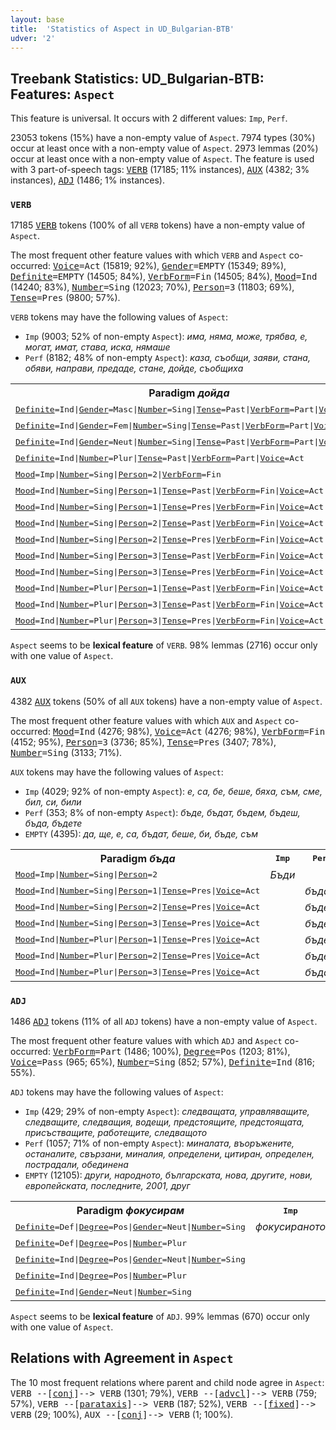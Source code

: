 ```yaml
---
layout: base
title:  'Statistics of Aspect in UD_Bulgarian-BTB'
udver: '2'
---
```


## Treebank Statistics: UD_Bulgarian-BTB: Features: `Aspect`

This feature is universal.
It occurs with 2 different values: `Imp`, `Perf`.

23053 tokens (15%) have a non-empty value of `Aspect`.
7974 types (30%) occur at least once with a non-empty value of `Aspect`.
2973 lemmas (20%) occur at least once with a non-empty value of `Aspect`.
The feature is used with 3 part-of-speech tags: <tt><a href="bg_btb-pos-VERB.html">VERB</a></tt> (17185; 11% instances), <tt><a href="bg_btb-pos-AUX.html">AUX</a></tt> (4382; 3% instances), <tt><a href="bg_btb-pos-ADJ.html">ADJ</a></tt> (1486; 1% instances).

### `VERB`

17185 <tt><a href="bg_btb-pos-VERB.html">VERB</a></tt> tokens (100% of all `VERB` tokens) have a non-empty value of `Aspect`.

The most frequent other feature values with which `VERB` and `Aspect` co-occurred: <tt><a href="bg_btb-feat-Voice.html">Voice</a></tt><tt>=Act</tt> (15819; 92%), <tt><a href="bg_btb-feat-Gender.html">Gender</a></tt><tt>=EMPTY</tt> (15349; 89%), <tt><a href="bg_btb-feat-Definite.html">Definite</a></tt><tt>=EMPTY</tt> (14505; 84%), <tt><a href="bg_btb-feat-VerbForm.html">VerbForm</a></tt><tt>=Fin</tt> (14505; 84%), <tt><a href="bg_btb-feat-Mood.html">Mood</a></tt><tt>=Ind</tt> (14240; 83%), <tt><a href="bg_btb-feat-Number.html">Number</a></tt><tt>=Sing</tt> (12023; 70%), <tt><a href="bg_btb-feat-Person.html">Person</a></tt><tt>=3</tt> (11803; 69%), <tt><a href="bg_btb-feat-Tense.html">Tense</a></tt><tt>=Pres</tt> (9800; 57%).

`VERB` tokens may have the following values of `Aspect`:

* `Imp` (9003; 52% of non-empty `Aspect`): <em>има, няма, може, трябва, е, могат, имат, става, иска, нямаше</em>
* `Perf` (8182; 48% of non-empty `Aspect`): <em>каза, съобщи, заяви, стана, обяви, направи, предаде, стане, дойде, съобщиха</em>

<table>
  <tr><th>Paradigm <i>дойда</i></th><th><tt>Imp</tt></th><th><tt>Perf</tt></th></tr>
  <tr><td><tt><tt><a href="bg_btb-feat-Definite.html">Definite</a></tt><tt>=Ind</tt>|<tt><a href="bg_btb-feat-Gender.html">Gender</a></tt><tt>=Masc</tt>|<tt><a href="bg_btb-feat-Number.html">Number</a></tt><tt>=Sing</tt>|<tt><a href="bg_btb-feat-Tense.html">Tense</a></tt><tt>=Past</tt>|<tt><a href="bg_btb-feat-VerbForm.html">VerbForm</a></tt><tt>=Part</tt>|<tt><a href="bg_btb-feat-Voice.html">Voice</a></tt><tt>=Act</tt></tt></td><td></td><td><em>дошъл</em></td></tr>
  <tr><td><tt><tt><a href="bg_btb-feat-Definite.html">Definite</a></tt><tt>=Ind</tt>|<tt><a href="bg_btb-feat-Gender.html">Gender</a></tt><tt>=Fem</tt>|<tt><a href="bg_btb-feat-Number.html">Number</a></tt><tt>=Sing</tt>|<tt><a href="bg_btb-feat-Tense.html">Tense</a></tt><tt>=Past</tt>|<tt><a href="bg_btb-feat-VerbForm.html">VerbForm</a></tt><tt>=Part</tt>|<tt><a href="bg_btb-feat-Voice.html">Voice</a></tt><tt>=Act</tt></tt></td><td></td><td><em>дошла</em></td></tr>
  <tr><td><tt><tt><a href="bg_btb-feat-Definite.html">Definite</a></tt><tt>=Ind</tt>|<tt><a href="bg_btb-feat-Gender.html">Gender</a></tt><tt>=Neut</tt>|<tt><a href="bg_btb-feat-Number.html">Number</a></tt><tt>=Sing</tt>|<tt><a href="bg_btb-feat-Tense.html">Tense</a></tt><tt>=Past</tt>|<tt><a href="bg_btb-feat-VerbForm.html">VerbForm</a></tt><tt>=Part</tt>|<tt><a href="bg_btb-feat-Voice.html">Voice</a></tt><tt>=Act</tt></tt></td><td></td><td><em>дошло</em></td></tr>
  <tr><td><tt><tt><a href="bg_btb-feat-Definite.html">Definite</a></tt><tt>=Ind</tt>|<tt><a href="bg_btb-feat-Number.html">Number</a></tt><tt>=Plur</tt>|<tt><a href="bg_btb-feat-Tense.html">Tense</a></tt><tt>=Past</tt>|<tt><a href="bg_btb-feat-VerbForm.html">VerbForm</a></tt><tt>=Part</tt>|<tt><a href="bg_btb-feat-Voice.html">Voice</a></tt><tt>=Act</tt></tt></td><td></td><td><em>дошли</em></td></tr>
  <tr><td><tt><tt><a href="bg_btb-feat-Mood.html">Mood</a></tt><tt>=Imp</tt>|<tt><a href="bg_btb-feat-Number.html">Number</a></tt><tt>=Sing</tt>|<tt><a href="bg_btb-feat-Person.html">Person</a></tt><tt>=2</tt>|<tt><a href="bg_btb-feat-VerbForm.html">VerbForm</a></tt><tt>=Fin</tt></tt></td><td><em>ела</em></td><td></td></tr>
  <tr><td><tt><tt><a href="bg_btb-feat-Mood.html">Mood</a></tt><tt>=Ind</tt>|<tt><a href="bg_btb-feat-Number.html">Number</a></tt><tt>=Sing</tt>|<tt><a href="bg_btb-feat-Person.html">Person</a></tt><tt>=1</tt>|<tt><a href="bg_btb-feat-Tense.html">Tense</a></tt><tt>=Past</tt>|<tt><a href="bg_btb-feat-VerbForm.html">VerbForm</a></tt><tt>=Fin</tt>|<tt><a href="bg_btb-feat-Voice.html">Voice</a></tt><tt>=Act</tt></tt></td><td></td><td><em>Дойдох</em></td></tr>
  <tr><td><tt><tt><a href="bg_btb-feat-Mood.html">Mood</a></tt><tt>=Ind</tt>|<tt><a href="bg_btb-feat-Number.html">Number</a></tt><tt>=Sing</tt>|<tt><a href="bg_btb-feat-Person.html">Person</a></tt><tt>=1</tt>|<tt><a href="bg_btb-feat-Tense.html">Tense</a></tt><tt>=Pres</tt>|<tt><a href="bg_btb-feat-VerbForm.html">VerbForm</a></tt><tt>=Fin</tt>|<tt><a href="bg_btb-feat-Voice.html">Voice</a></tt><tt>=Act</tt></tt></td><td></td><td><em>дойда</em></td></tr>
  <tr><td><tt><tt><a href="bg_btb-feat-Mood.html">Mood</a></tt><tt>=Ind</tt>|<tt><a href="bg_btb-feat-Number.html">Number</a></tt><tt>=Sing</tt>|<tt><a href="bg_btb-feat-Person.html">Person</a></tt><tt>=2</tt>|<tt><a href="bg_btb-feat-Tense.html">Tense</a></tt><tt>=Past</tt>|<tt><a href="bg_btb-feat-VerbForm.html">VerbForm</a></tt><tt>=Fin</tt>|<tt><a href="bg_btb-feat-Voice.html">Voice</a></tt><tt>=Act</tt></tt></td><td></td><td><em>дойде</em></td></tr>
  <tr><td><tt><tt><a href="bg_btb-feat-Mood.html">Mood</a></tt><tt>=Ind</tt>|<tt><a href="bg_btb-feat-Number.html">Number</a></tt><tt>=Sing</tt>|<tt><a href="bg_btb-feat-Person.html">Person</a></tt><tt>=2</tt>|<tt><a href="bg_btb-feat-Tense.html">Tense</a></tt><tt>=Pres</tt>|<tt><a href="bg_btb-feat-VerbForm.html">VerbForm</a></tt><tt>=Fin</tt>|<tt><a href="bg_btb-feat-Voice.html">Voice</a></tt><tt>=Act</tt></tt></td><td></td><td><em>дойдеш</em></td></tr>
  <tr><td><tt><tt><a href="bg_btb-feat-Mood.html">Mood</a></tt><tt>=Ind</tt>|<tt><a href="bg_btb-feat-Number.html">Number</a></tt><tt>=Sing</tt>|<tt><a href="bg_btb-feat-Person.html">Person</a></tt><tt>=3</tt>|<tt><a href="bg_btb-feat-Tense.html">Tense</a></tt><tt>=Past</tt>|<tt><a href="bg_btb-feat-VerbForm.html">VerbForm</a></tt><tt>=Fin</tt>|<tt><a href="bg_btb-feat-Voice.html">Voice</a></tt><tt>=Act</tt></tt></td><td></td><td><em>дойде</em></td></tr>
  <tr><td><tt><tt><a href="bg_btb-feat-Mood.html">Mood</a></tt><tt>=Ind</tt>|<tt><a href="bg_btb-feat-Number.html">Number</a></tt><tt>=Sing</tt>|<tt><a href="bg_btb-feat-Person.html">Person</a></tt><tt>=3</tt>|<tt><a href="bg_btb-feat-Tense.html">Tense</a></tt><tt>=Pres</tt>|<tt><a href="bg_btb-feat-VerbForm.html">VerbForm</a></tt><tt>=Fin</tt>|<tt><a href="bg_btb-feat-Voice.html">Voice</a></tt><tt>=Act</tt></tt></td><td></td><td><em>дойде</em></td></tr>
  <tr><td><tt><tt><a href="bg_btb-feat-Mood.html">Mood</a></tt><tt>=Ind</tt>|<tt><a href="bg_btb-feat-Number.html">Number</a></tt><tt>=Plur</tt>|<tt><a href="bg_btb-feat-Person.html">Person</a></tt><tt>=1</tt>|<tt><a href="bg_btb-feat-Tense.html">Tense</a></tt><tt>=Past</tt>|<tt><a href="bg_btb-feat-VerbForm.html">VerbForm</a></tt><tt>=Fin</tt>|<tt><a href="bg_btb-feat-Voice.html">Voice</a></tt><tt>=Act</tt></tt></td><td></td><td><em>дойдохме</em></td></tr>
  <tr><td><tt><tt><a href="bg_btb-feat-Mood.html">Mood</a></tt><tt>=Ind</tt>|<tt><a href="bg_btb-feat-Number.html">Number</a></tt><tt>=Plur</tt>|<tt><a href="bg_btb-feat-Person.html">Person</a></tt><tt>=3</tt>|<tt><a href="bg_btb-feat-Tense.html">Tense</a></tt><tt>=Past</tt>|<tt><a href="bg_btb-feat-VerbForm.html">VerbForm</a></tt><tt>=Fin</tt>|<tt><a href="bg_btb-feat-Voice.html">Voice</a></tt><tt>=Act</tt></tt></td><td></td><td><em>дойдоха</em></td></tr>
  <tr><td><tt><tt><a href="bg_btb-feat-Mood.html">Mood</a></tt><tt>=Ind</tt>|<tt><a href="bg_btb-feat-Number.html">Number</a></tt><tt>=Plur</tt>|<tt><a href="bg_btb-feat-Person.html">Person</a></tt><tt>=3</tt>|<tt><a href="bg_btb-feat-Tense.html">Tense</a></tt><tt>=Pres</tt>|<tt><a href="bg_btb-feat-VerbForm.html">VerbForm</a></tt><tt>=Fin</tt>|<tt><a href="bg_btb-feat-Voice.html">Voice</a></tt><tt>=Act</tt></tt></td><td></td><td><em>дойдат</em></td></tr>
</table>

`Aspect` seems to be **lexical feature** of `VERB`. 98% lemmas (2716) occur only with one value of `Aspect`.

### `AUX`

4382 <tt><a href="bg_btb-pos-AUX.html">AUX</a></tt> tokens (50% of all `AUX` tokens) have a non-empty value of `Aspect`.

The most frequent other feature values with which `AUX` and `Aspect` co-occurred: <tt><a href="bg_btb-feat-Mood.html">Mood</a></tt><tt>=Ind</tt> (4276; 98%), <tt><a href="bg_btb-feat-Voice.html">Voice</a></tt><tt>=Act</tt> (4276; 98%), <tt><a href="bg_btb-feat-VerbForm.html">VerbForm</a></tt><tt>=Fin</tt> (4152; 95%), <tt><a href="bg_btb-feat-Person.html">Person</a></tt><tt>=3</tt> (3736; 85%), <tt><a href="bg_btb-feat-Tense.html">Tense</a></tt><tt>=Pres</tt> (3407; 78%), <tt><a href="bg_btb-feat-Number.html">Number</a></tt><tt>=Sing</tt> (3133; 71%).

`AUX` tokens may have the following values of `Aspect`:

* `Imp` (4029; 92% of non-empty `Aspect`): <em>е, са, бе, беше, бяха, съм, сме, бил, си, били</em>
* `Perf` (353; 8% of non-empty `Aspect`): <em>бъде, бъдат, бъдем, бъдеш, бъда, бъдете</em>
* `EMPTY` (4395): <em>да, ще, е, са, бъдат, беше, би, бъде, съм</em>

<table>
  <tr><th>Paradigm <i>бъда</i></th><th><tt>Imp</tt></th><th><tt>Perf</tt></th></tr>
  <tr><td><tt><tt><a href="bg_btb-feat-Mood.html">Mood</a></tt><tt>=Imp</tt>|<tt><a href="bg_btb-feat-Number.html">Number</a></tt><tt>=Sing</tt>|<tt><a href="bg_btb-feat-Person.html">Person</a></tt><tt>=2</tt></tt></td><td><em>Бъди</em></td><td></td></tr>
  <tr><td><tt><tt><a href="bg_btb-feat-Mood.html">Mood</a></tt><tt>=Ind</tt>|<tt><a href="bg_btb-feat-Number.html">Number</a></tt><tt>=Sing</tt>|<tt><a href="bg_btb-feat-Person.html">Person</a></tt><tt>=1</tt>|<tt><a href="bg_btb-feat-Tense.html">Tense</a></tt><tt>=Pres</tt>|<tt><a href="bg_btb-feat-Voice.html">Voice</a></tt><tt>=Act</tt></tt></td><td></td><td><em>бъда</em></td></tr>
  <tr><td><tt><tt><a href="bg_btb-feat-Mood.html">Mood</a></tt><tt>=Ind</tt>|<tt><a href="bg_btb-feat-Number.html">Number</a></tt><tt>=Sing</tt>|<tt><a href="bg_btb-feat-Person.html">Person</a></tt><tt>=2</tt>|<tt><a href="bg_btb-feat-Tense.html">Tense</a></tt><tt>=Pres</tt>|<tt><a href="bg_btb-feat-Voice.html">Voice</a></tt><tt>=Act</tt></tt></td><td></td><td><em>бъдеш</em></td></tr>
  <tr><td><tt><tt><a href="bg_btb-feat-Mood.html">Mood</a></tt><tt>=Ind</tt>|<tt><a href="bg_btb-feat-Number.html">Number</a></tt><tt>=Sing</tt>|<tt><a href="bg_btb-feat-Person.html">Person</a></tt><tt>=3</tt>|<tt><a href="bg_btb-feat-Tense.html">Tense</a></tt><tt>=Pres</tt>|<tt><a href="bg_btb-feat-Voice.html">Voice</a></tt><tt>=Act</tt></tt></td><td></td><td><em>бъде</em></td></tr>
  <tr><td><tt><tt><a href="bg_btb-feat-Mood.html">Mood</a></tt><tt>=Ind</tt>|<tt><a href="bg_btb-feat-Number.html">Number</a></tt><tt>=Plur</tt>|<tt><a href="bg_btb-feat-Person.html">Person</a></tt><tt>=1</tt>|<tt><a href="bg_btb-feat-Tense.html">Tense</a></tt><tt>=Pres</tt>|<tt><a href="bg_btb-feat-Voice.html">Voice</a></tt><tt>=Act</tt></tt></td><td></td><td><em>бъдем</em></td></tr>
  <tr><td><tt><tt><a href="bg_btb-feat-Mood.html">Mood</a></tt><tt>=Ind</tt>|<tt><a href="bg_btb-feat-Number.html">Number</a></tt><tt>=Plur</tt>|<tt><a href="bg_btb-feat-Person.html">Person</a></tt><tt>=2</tt>|<tt><a href="bg_btb-feat-Tense.html">Tense</a></tt><tt>=Pres</tt>|<tt><a href="bg_btb-feat-Voice.html">Voice</a></tt><tt>=Act</tt></tt></td><td></td><td><em>бъдете</em></td></tr>
  <tr><td><tt><tt><a href="bg_btb-feat-Mood.html">Mood</a></tt><tt>=Ind</tt>|<tt><a href="bg_btb-feat-Number.html">Number</a></tt><tt>=Plur</tt>|<tt><a href="bg_btb-feat-Person.html">Person</a></tt><tt>=3</tt>|<tt><a href="bg_btb-feat-Tense.html">Tense</a></tt><tt>=Pres</tt>|<tt><a href="bg_btb-feat-Voice.html">Voice</a></tt><tt>=Act</tt></tt></td><td></td><td><em>бъдат</em></td></tr>
</table>

### `ADJ`

1486 <tt><a href="bg_btb-pos-ADJ.html">ADJ</a></tt> tokens (11% of all `ADJ` tokens) have a non-empty value of `Aspect`.

The most frequent other feature values with which `ADJ` and `Aspect` co-occurred: <tt><a href="bg_btb-feat-VerbForm.html">VerbForm</a></tt><tt>=Part</tt> (1486; 100%), <tt><a href="bg_btb-feat-Degree.html">Degree</a></tt><tt>=Pos</tt> (1203; 81%), <tt><a href="bg_btb-feat-Voice.html">Voice</a></tt><tt>=Pass</tt> (965; 65%), <tt><a href="bg_btb-feat-Number.html">Number</a></tt><tt>=Sing</tt> (852; 57%), <tt><a href="bg_btb-feat-Definite.html">Definite</a></tt><tt>=Ind</tt> (816; 55%).

`ADJ` tokens may have the following values of `Aspect`:

* `Imp` (429; 29% of non-empty `Aspect`): <em>следващата, управляващите, следващите, следващия, водещи, предстоящите, предстоящата, присъстващите, работещите, следващото</em>
* `Perf` (1057; 71% of non-empty `Aspect`): <em>миналата, въоръжените, останалите, свързани, миналия, определени, цитиран, определен, пострадали, обединена</em>
* `EMPTY` (12105): <em>други, народното, българската, нова, другите, нови, европейската, последните, 2001, друг</em>

<table>
  <tr><th>Paradigm <i>фокусирам</i></th><th><tt>Imp</tt></th><th><tt>Perf</tt></th></tr>
  <tr><td><tt><tt><a href="bg_btb-feat-Definite.html">Definite</a></tt><tt>=Def</tt>|<tt><a href="bg_btb-feat-Degree.html">Degree</a></tt><tt>=Pos</tt>|<tt><a href="bg_btb-feat-Gender.html">Gender</a></tt><tt>=Neut</tt>|<tt><a href="bg_btb-feat-Number.html">Number</a></tt><tt>=Sing</tt></tt></td><td><em>фокусираното</em></td><td></td></tr>
  <tr><td><tt><tt><a href="bg_btb-feat-Definite.html">Definite</a></tt><tt>=Def</tt>|<tt><a href="bg_btb-feat-Degree.html">Degree</a></tt><tt>=Pos</tt>|<tt><a href="bg_btb-feat-Number.html">Number</a></tt><tt>=Plur</tt></tt></td><td></td><td><em>фокусираните</em></td></tr>
  <tr><td><tt><tt><a href="bg_btb-feat-Definite.html">Definite</a></tt><tt>=Ind</tt>|<tt><a href="bg_btb-feat-Degree.html">Degree</a></tt><tt>=Pos</tt>|<tt><a href="bg_btb-feat-Gender.html">Gender</a></tt><tt>=Neut</tt>|<tt><a href="bg_btb-feat-Number.html">Number</a></tt><tt>=Sing</tt></tt></td><td></td><td><em>фокусирано</em></td></tr>
  <tr><td><tt><tt><a href="bg_btb-feat-Definite.html">Definite</a></tt><tt>=Ind</tt>|<tt><a href="bg_btb-feat-Degree.html">Degree</a></tt><tt>=Pos</tt>|<tt><a href="bg_btb-feat-Number.html">Number</a></tt><tt>=Plur</tt></tt></td><td></td><td><em>фокусирани</em></td></tr>
  <tr><td><tt><tt><a href="bg_btb-feat-Definite.html">Definite</a></tt><tt>=Ind</tt>|<tt><a href="bg_btb-feat-Gender.html">Gender</a></tt><tt>=Neut</tt>|<tt><a href="bg_btb-feat-Number.html">Number</a></tt><tt>=Sing</tt></tt></td><td></td><td><em>фокусирано</em></td></tr>
</table>

`Aspect` seems to be **lexical feature** of `ADJ`. 99% lemmas (670) occur only with one value of `Aspect`.

## Relations with Agreement in `Aspect`

The 10 most frequent relations where parent and child node agree in `Aspect`:
<tt>VERB --[<tt><a href="bg_btb-dep-conj.html">conj</a></tt>]--> VERB</tt> (1301; 79%),
<tt>VERB --[<tt><a href="bg_btb-dep-advcl.html">advcl</a></tt>]--> VERB</tt> (759; 57%),
<tt>VERB --[<tt><a href="bg_btb-dep-parataxis.html">parataxis</a></tt>]--> VERB</tt> (187; 52%),
<tt>VERB --[<tt><a href="bg_btb-dep-fixed.html">fixed</a></tt>]--> VERB</tt> (29; 100%),
<tt>AUX --[<tt><a href="bg_btb-dep-conj.html">conj</a></tt>]--> VERB</tt> (1; 100%).

